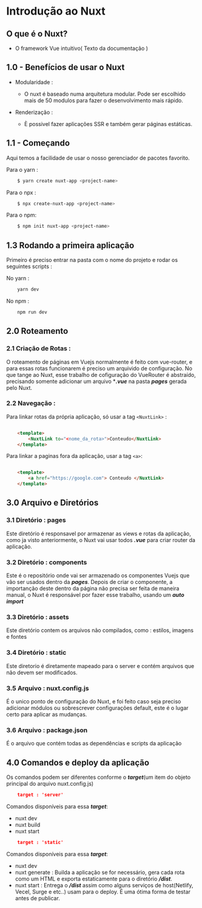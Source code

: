 # Introdução ao Nuxt


## O que é o Nuxt?

-   O framework Vue intuitivo( Texto da documentação )

## 1.0 - Benefícios de usar o Nuxt 

-   Modularidade : 
    -   O nuxt é baseado numa arquitetura modular. Pode ser escolhido mais de 50 modulos para fazer o desenvolvimento mais rápido. 

-   Renderização : 
    -   È possivel fazer aplicações SSR e também gerar páginas estáticas.



## 1.1 - Começando

Aqui temos a facilidade de usar o nosso gerenciador de pacotes favorito.

Para o yarn : 

```bash
    $ yarn create nuxt-app <project-name>
```

Para o npx : 

```bash
    $ npx create-nuxt-app <project-name>
```

Para o npm:

```bash
    $ npm init nuxt-app <project-name>
```

## 1.3 Rodando a primeira aplicação

Primeiro é preciso entrar na pasta com o nome do projeto e rodar
os seguintes scripts : 

No yarn : 

```bash
    yarn dev
```

No npm : 

```bash
    npm run dev
```


## 2.0 Roteamento


### 2.1 Criação de Rotas : 

O roteamento de páginas em Vuejs normalmente é feito com vue-router,
e para essas rotas funcionarem é preciso um arquivido de configuração.
No que tange ao Nuxt, esse trabalho de cofiguração do VueRouter é abstraído,
precisando somente adicionar um arquivo ****.vue*** na pasta ***pages*** gerada pelo Nuxt.

### 2.2 Navegação : 

Para linkar rotas da própria aplicação, só usar a tag
`<NuxtLink>` : 

```html

    <template>
        <NuxtLink to="<nome_da_rota>">Conteudo</NuxtLink>
    </template>

```

Para linkar a paginas fora da aplicação, usar a tag `<a>`:

```html

    <template>
        <a href="https://google.com"> Conteudo </NuxtLink>
    </template>

```


## 3.0 Arquivo e Diretórios


### 3.1 Diretório : pages


Este diretório é responsavel por armazenar as views e rotas da aplicação,
como ja visto anteriormente,  o Nuxt vai usar todos ***.vue*** para criar router
da aplicação.


### 3.2 Diretório : components

Este é o repositório onde vai ser armazenado os componentes Vuejs que vão ser usados dentro da ***pages***.
Depois de criar o componente, a importanção deste dentro da página não precisa ser feita de maneira manual, o Nuxt é responsável por fazer esse trabalho, usando
um ***auto import***



### 3.3 Diretório : assets

Este diretório contem os arquivos não compilados, como  : estilos, imagens e fontes

### 3.4 Diretório : static

Este diretorio é diretamente mapeado para o server e contém arquivos que não devem
ser modificados.

### 3.5 Arquivo : nuxt.config.js

É o unico ponto de configuração do Nuxt, e foi feito caso seja preciso adicionar 
módulos ou sobrescrever configurações default, este é o lugar certo para aplicar as
mudanças.

### 3.6 Arquivo : package.json

É o arquivo que contém todas as dependências e scripts da aplicação



## 4.0 Comandos e deploy da aplicação

Os comandos podem ser diferentes conforme o ***target***(um item do objeto
principal do arquivo nuxt.config.js)

```json
    target : 'server'
```
Comandos disponíveis para essa ***target***:

-   nuxt dev
-   nuxt build
-   nuxt start

```json
    target : 'static'
```
Comandos disponíveis para essa ***target***:

-   nuxt dev
-   nuxt generate : Builda a aplicação se for necessário, gera cada rota como um
HTML e exporta estaticamente para o diretório ***/dist***.
-   nuxt start : Entrega o ***/dist*** assim como alguns serviços de host(Netlify, Vecel, Surge e etc..) usam para o deploy. É uma ótima forma de testar antes de publicar.




